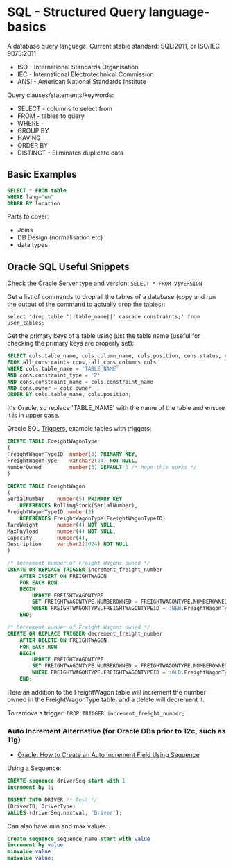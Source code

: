 # SQL - Structured Query language-basics

A database query language.
Current stable standard: SQL:2011, or ISO/IEC 9075:2011

* ISO - International Standards Organisation
* IEC - International Electrotechnical Commission
* ANSI - American National Standards Institute

Query clauses/statements/keywords:

* SELECT - columns to select from
* FROM - tables to query
* WHERE -
* GROUP BY
* HAVING
* ORDER BY
* DISTINCT - Eliminates duplicate data

## Basic Examples

```sql
SELECT * FROM table
WHERE lang="en"
ORDER BY location
```

Parts to cover:

* Joins
* DB Design (normalisation etc)
* data types

## Oracle SQL Useful Snippets

Check the Oracle Server type and version: `SELECT * FROM V$VERSION`

Get a list of commands to drop all the tables of a database (copy and run the output of the command to actually drop the tables):

`select 'drop table '||table_name||' cascade constraints;' from user_tables;`

Get the primary keys of a table using just the table name (useful for checking the primary keys are properly set):

```SQL
SELECT cols.table_name, cols.column_name, cols.position, cons.status, cons.owner
FROM all_constraints cons, all_cons_columns cols
WHERE cols.table_name = 'TABLE_NAME'
AND cons.constraint_type = 'P'
AND cons.constraint_name = cols.constraint_name
AND cons.owner = cols.owner
ORDER BY cols.table_name, cols.position;
```

It's Oracle, so replace 'TABLE_NAME' with the name of the table and ensure it is in upper case.

Oracle SQL [Triggers](https://docs.oracle.com/cd/B19306_01/server.102/b14200/statements_7004.htm), example tables with triggers:

```SQL
CREATE TABLE FreightWagonType
(
FreightWagonTypeID  number(3) PRIMARY KEY,
FreightWagonType    varchar2(24) NOT NULL,
NumberOwned         number(3) DEFAULT 0 /* hope this works */
)

CREATE TABLE FreightWagon
(
SerialNumber    number(5) PRIMARY KEY
    REFERENCES RollingStock(SerialNumber),
FreightWagonTypeID number(3)
    REFERENCES FreightWagonType(FreightWagonTypeID)
TareWeight      number(4) NOT NULL,
MaxPayload      number(4) NOT NULL,
Capacity        number(4),
Description     varchar2(1024) NOT NULL
)

/* Increment number of Freight Wagons owned */
CREATE OR REPLACE TRIGGER increment_freight_number
    AFTER INSERT ON FREIGHTWAGON
    FOR EACH ROW
    BEGIN
        UPDATE FREIGHTWAGONTYPE
        SET FREIGHTWAGONTYPE.NUMBEROWNED = FREIGHTWAGONTYPE.NUMBEROWNED + 1
        WHERE FREIGHTWAGONTYPE.FREIGHTWAGONTYPEID = :NEW.FreightWagonTypeID;
    END;

/* Decrement number of Freight Wagons owned */
CREATE OR REPLACE TRIGGER decrement_freight_number
    AFTER DELETE ON FREIGHTWAGON
    FOR EACH ROW
    BEGIN
        UPDATE FREIGHTWAGONTYPE
        SET FREIGHTWAGONTYPE.NUMBEROWNED = FREIGHTWAGONTYPE.NUMBEROWNED - 1
        WHERE FREIGHTWAGONTYPE.FREIGHTWAGONTYPEID = :OLD.FreightWagonTypeID;
    END;
```

Here an addition to the FreightWagon table will increment the number owned in the FreightWagonType table, and a delete will decrement it.

To remove a trigger: `DROP TRIGGER increment_freight_number;`

### Auto Increment Alternative (for Oracle DBs prior to 12c, such as 11g)

* [Oracle: How to Create an Auto Increment Field Using Sequence](http://www.tech-recipes.com/rx/19736/oracle-how-to-create-an-auto-increment-field-using-sequence/)

Using a Sequence:

```SQL
CREATE sequence driverSeq start with 1
increment by 1;

INSERT INTO DRIVER /* Test */
(DriverID, DriverType)
VALUES (driverSeq.nextval, 'Driver');
```

Can also have min and max values:

```SQL
Create sequence sequence_name start with value
increment by value
minvalue value
maxvalue value;
```
